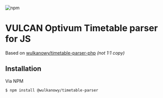 ![npm](https://img.shields.io/npm/v/@wulkanowy/timetable-parser.svg?style=for-the-badge)
# VULCAN Optivum Timetable parser for JS

Based on [wulkanowy/timetable-parser-php](https://github.com/wulkanowy/timetable-parser-php) *(not 1:1 copy)*

## Installation

Via NPM

```bash
$ npm install @wulkanowy/timetable-parser
```
